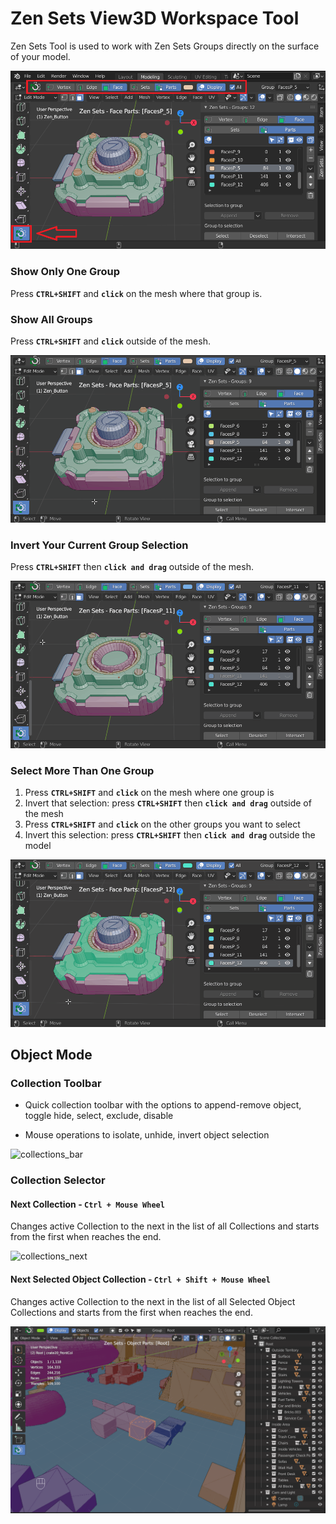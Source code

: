 # Zen Sets View3D Workspace Tool
Zen Sets Tool is used to work with Zen Sets Groups directly on the surface of your model.

![tool_preview](img/screen/workspacetool/tool_preview.png)

### Show Only One Group
Press **`CTRL+SHIFT`** and **`click`** on the mesh where that group is.

### Show All Groups
Press **`CTRL+SHIFT`** and **`click`** outside of the mesh.

![select_only_one_group](img/screen/workspacetool/select_only_one_group.gif)

### Invert Your Current Group Selection
Press **`CTRL+SHIFT`** then **`click and drag`** outside of the mesh.

![invert_group_selection](img/screen/workspacetool/invert_group_selection.gif)

### Select More Than One Group
1. Press **`CTRL+SHIFT`** and **`click`** on the mesh where one group is
2. Invert that selection: press **`CTRL+SHIFT`** then **`click and drag`** outside of the mesh
3. Press **`CTRL+SHIFT`** and **`click`** on the other groups you want to select
4. Invert this selection: press **`CTRL+SHIFT`** then **`click and drag`** outside the model

![select_more_than_one_group](img/screen/workspacetool/select_more_than_one_group.gif)

## Object Mode
### Collection Toolbar
- Quick collection toolbar with the options to append-remove object, toggle hide, select, exclude, disable

- Mouse operations to isolate, unhide, invert object selection

![collections_bar](img/screen/workspacetool/collections_bar.gif)

### Collection Selector
#### Next Collection - **`Ctrl + Mouse Wheel`**
Changes active Collection to the next in the list of all Collections and starts from the first when reaches the end.

![collections_next](img/screen/workspacetool/collections_next.gif)

#### Next Selected Object Collection - **`Ctrl + Shift + Mouse Wheel`**
Changes active Collection to the next in the list of all Selected Object Collections and starts from the first when reaches the end.

![collection_sel_obj_next](img/screen/workspacetool/collection_sel_obj_next.gif)
